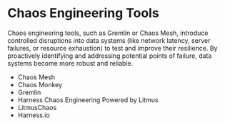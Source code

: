 # Chaos Engineering Tools
Chaos engineering tools, such as Gremlin or Chaos Mesh, introduce controlled disruptions into data systems (like network latency, server failures, or resource exhaustion) to test and improve their resilience. By proactively identifying and addressing potential points of failure, data systems become more robust and reliable.

* Chaos Mesh
* Chaos Monkey
* Gremlin
* Harness Chaos Engineering Powered by Litmus
* LitmusChaos
* Harness.io
